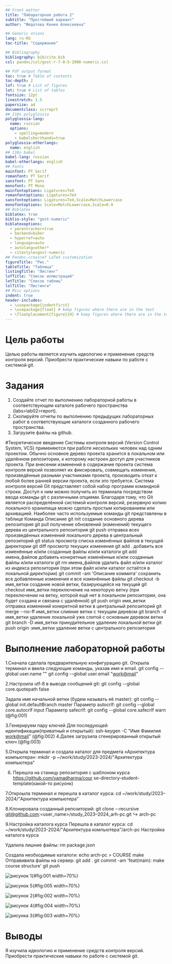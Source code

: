 ```yaml
---
## Front matter
title: "Лабараторная работа 2"
subtitle: "Простейший вариант"
author: "Федотова Кения Алексеевна"

## Generic otions
lang: ru-RU
toc-title: "Содержание"

## Bibliography
bibliography: bib/cite.bib
csl: pandoc/csl/gost-r-7-0-5-2008-numeric.csl

## Pdf output format
toc: true # Table of contents
toc-depth: 2
lof: true # List of figures
lot: true # List of tables
fontsize: 12pt
linestretch: 1.5
papersize: a4
documentclass: scrreprt
## I18n polyglossia
polyglossia-lang:
  name: russian
  options:
	- spelling=modern
	- babelshorthands=true
polyglossia-otherlangs:
  name: english
## I18n babel
babel-lang: russian
babel-otherlangs: english
## Fonts
mainfont: PT Serif
romanfont: PT Serif
sansfont: PT Sans
monofont: PT Mono
mainfontoptions: Ligatures=TeX
romanfontoptions: Ligatures=TeX
sansfontoptions: Ligatures=TeX,Scale=MatchLowercase
monofontoptions: Scale=MatchLowercase,Scale=0.9
## Biblatex
biblatex: true
biblio-style: "gost-numeric"
biblatexoptions:
  - parentracker=true
  - backend=biber
  - hyperref=auto
  - language=auto
  - autolang=other*
  - citestyle=gost-numeric
## Pandoc-crossref LaTeX customization
figureTitle: "Рис."
tableTitle: "Таблица"
listingTitle: "Листинг"
lofTitle: "Список иллюстраций"
lotTitle: "Список таблиц"
lolTitle: "Листинги"
## Misc options
indent: true
header-includes:
  - \usepackage{indentfirst}
  - \usepackage{float} # keep figures where there are in the text
  - \floatplacement{figure}{H} # keep figures where there are in the text
---
```


# Цель работы

Целью работы является изучить идеологию и применение средств контроля версий. Приобрести практические навыки по работе с системой git.


#  Задания
1. Создайте отчет по выполнению лабораторной работы в соответствующем каталоге 
рабочего пространства (labs>lab02>report). 
2. Скопируйте отчеты по выполнению предыдущих лабораторных работ в 
соответствующие каталоги созданного рабочего пространства. 
3. Загрузите файлы на github.

#Теоретическое введение
Системы контроля версий (Version Control System, VCS) применяются при работе 
нескольких человек над одним проектом. Обычно основное дерево проекта хранится в 
локальном или удалённом репозитории, к которому настроен доступ для участников 
проекта. При внесении изменений в содержание проекта система контроля версий 
позволяет их фиксировать, совмещать изменения, произведённые разными участниками 
проекта, производить откат к любой более ранней версии проекта, если это требуется.
Система контроля версий Git представляет собой набор программ командной строки. 
Доступ к ним можно получить из терминала посредством ввода команды git с 
различными опциями. Благодаря тому, что Git является распределённой системой 
контроля версий, резервную копию локального хранилища можно сделать простым 
копированием или архивацией.
Наиболее часто используемые команды git представлены в таблице
Команда Описание
git init создание основного дерева репозитория
git pull получение обновлений (изменений) 
текущего дерева из центрального 
репозитория
git push отправка всех произведённых изменений 
локального дерева в центральный 
репозиторий
git status просмотр списка изменённых файлов в 
текущей директории
git diff просмотр текущих изменения
git add . добавить все изменённые и/или созданные 
файлы и/или каталоги
git add имена_файлов добавить конкретные изменённые и/или 
созданные файлы и/или каталоги
git rm имена_файлов удалить файл и/или каталог из индекса
репозитория (при этом файл и/или каталог 
остаётся в локальной директории)
git commit -am 'Описание коммита' сохранить все добавленные изменения и 
все изменённые файлы
git checkout -b имя_ветки создание новой ветки, базирующейся на 
текущей
git checkout имя_ветки переключение на некоторую ветку (при 
переключении на ветку, которой ещё нет в 
локальном репозитории, она будет создана 
и связана с удалённой)
git push origin имя_ветки отправка изменений конкретной ветки в 
центральный репозиторий
git merge --no-ff имя_ветки слияние ветки с текущим деревом
git branch -d имя_ветки удаление локальной уже слитой с основным 
деревом ветки
git branch -D имя_ветки принудительное удаление локальной ветки
git push origin :имя_ветки удаление ветки с центрального репозитория


# Выполнение лабораторной работы

1.Сначала сделала предварительную конфигурацию git. Открыла терминал и ввела
следующие команды, указав имя и email.
git config --global user.name "<Name Surname>"
git config --global user.email "<work@mail>"

2.Настроила utf-8 в выводе сообщений git:
git config --global core.quotepath false

Задала имя начальной ветки (будем называть её master):
git config --global init.defaultBranch master
 Параметр autocrlf:
git config --global core.autocrlf input
 Параметр safecrlf:
git config --global core.safecrlf warn (@fig:001)

3.Генерируем пару ключей Для последующей идентификации(приватный и открытый):
ssh-keygen -C "Имя Фамилия <work@mail>" (@fig:002)
4.Далее загрузила сгенерированный открытый ключ (@fig:003)

5.Открыла терминал и создала каталог для предмета «Архитектура компьютера»:
mkdir -p ~/work/study/2023-2024/"Архитектура компьютера"

6. Перешла на станицу репозитория с шаблоном курса https://github.com/yamadharma/cour
se-directory-student-template(какой-то рисуонк)

7.Откроыла терминал и перешла в каталог курса:
cd ~/work/study/2023–2024/"Архитектура компьютера"

8.Клонировала созданный репозиторий:
git clone --recursive git@github.com:<user_name>/study_2023–2024_arh-pc.git
↪ arch-pc

9.Настройка каталога курса
Перешла в каталог курса:
cd ~/work/study/2023-2024/"Архитектура компьютера"/arch-pc
Настройка каталога курса

Удалила лишние файлы:
rm package.json

Создала необходимые каталоги:
echo arch-pc > COURSE
make
Отправивила файлы на сервер:
git add .
git commit -am 'feat(main): make course structure'
git push




![рисунок 1](image/Lab2.1.jpg){#fig:001 width=70%}

![рисунок 5](image/Lab2.5.jpg){#fig:005 width=70%}

![рисунок 2](image/Lab2.2.jpg){#fig:002 width=70%}

![рисунок 4](image/Lab2.4.jpg){#fig:004 width=70%}

![рисунка 3](image/Lab2.3.jpg){#fig:003 width=70%}

# Выводы

Я изучила идеологию и применение средств контроля версий. Приобрести практические навыки по работе с системой git.


